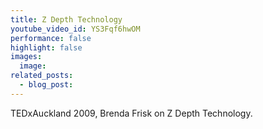```yaml
---
title: Z Depth Technology
youtube_video_id: YS3Fqf6hwOM
performance: false
highlight: false
images:
  image:
related_posts:
  - blog_post:
---
```


TEDxAuckland 2009, Brenda Frisk on Z Depth Technology.
